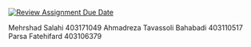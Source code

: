 [![Review Assignment Due Date](https://classroom.github.com/assets/deadline-readme-button-22041afd0340ce965d47ae6ef1cefeee28c7c493a6346c4f15d667ab976d596c.svg)](https://classroom.github.com/a/iDQJgb-p)

Mehrshad Salahi 403171049
Ahmadreza Tavassoli Bahabadi 403110517
Parsa Fatehifard 403106379
